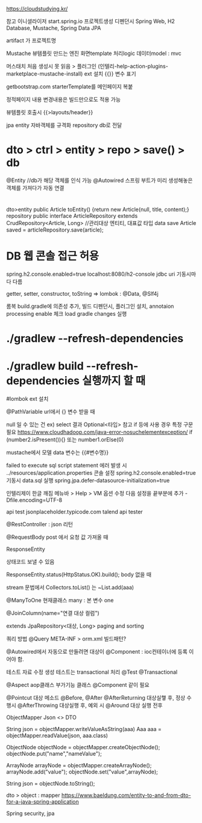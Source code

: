 https://cloudstudying.kr/

참고 이니셜라이저
start.spring.io
	프로젝트생성 디펜던시 Spring Web, H2 Database, Mustache, Spring Data JPA

artifact 가 프로젝트명

Mustache 뷰템플릿 만드는 엔진
화면template 처리logic 데이터model : mvc

머스태치 처음 생성시 못 읽음 > 플러그인 (인텔리-help-action-plugins-marketplace-mustache-install)
	ext 설치
	{{}} 변수 표기

getbootstrap.com
	starterTemplate를 메인페이지 복붙

정적페이지 내용 변경내용은 빌드만으로도 적용 가능

뷰템플릿 호출시 {{>layouts/header}}

jpa
	entity 자바객체를 규격화
	repository db로 전달
# dto > ctrl > entity > repo > save() > db

@Entity //db가 해당 객체를 인식 가능
@Autowired 스프링 부트가 미리 생성해놓은 객체를 가져다가 자동 연결

#
dto>entity
public Article toEntity() {return new Article(null, title, content);}
repository
public interface ArticleRepository extends CrudRepository<Article, Long> //관리대상 엔티티, 대표값 타입
data save
Article saved = articleRepository.save(article);

# DB 웹 콘솔 접근 허용
spring.h2.console.enabled=true
localhost:8080/h2-console
	jdbc uri 기동시마다 다름

getter, setter, constructor, toString =>
	lombok : @Data, @Slf4j

롬복
build.gradle에 의존성 추가, 빌드 디펜던시, 플러그인 설치, annotaion processing enable 체크
	load gradle changes 실행
#		./gradlew --refresh-dependencies
#		./gradlew build --refresh-dependencies 실행까지 할 때

#lombok ext 설치

@PathVariable
	 url에서 {} 변수 받을 때

null 일 수 있는 건 ex) select 결과
	Optional<타입>
	참고 if 등에 사용 경우 특정 구문필요
		https://www.cloudhadoop.com/java-error-nosuchelementexception/
			if (number2.isPresent()){}
			또는 number1.orElse(0)

mustache에서 모델 data 변수는 {{#변수명}}

failed to execute sql script statement 에러 발생 시
../resources/application.properties
콘솔 설정
  spring.h2.console.enabled=true
기동시 data.sql 실행
  spring.jpa.defer-datasource-initialization=true

인텔리제이 한글 깨짐
 메뉴바 > Help > VM 옵션 수정
다음 설정을 끝부분에 추가
-Dfile.encoding=UTF-8

api test
	jsonplaceholder.typicode.com
	talend api tester

@RestController : json 리턴

@RequestBody
	post 에서 요청 값 가져올 때

ResponseEntity<Article>
	상태코드 보낼 수 있음

ResponseEntity.status(HttpStatus.OK).build();
	body 없을 때

stream 문법에서
Collectors.toList() 는
	~List.add(aaa)

@ManyToOne
	현재클래스 many : 본 변수 one

@JoinColumn(name="연결 대상 컬럼")

extends JpaRepository<대상, Long>
	paging and sorting

쿼리 방법
	@Query
	META-INF > orm.xml
	빌드패턴?

@Autowired에서 자동으로 만들려면 대상이 @Component : ioc컨테이너에 등록 이어야 함.

테스트
자료 수정 생성 테스트는 transactional 처리
@Test
  @Transactional

@Aspect aop클래스 부가기능 클래스
	@Component 같이 필요

@Pointcut 대상 메소드
@Before, @After
@AfterReturning 대상실햏 후, 정상 수행시
@AfterThrowing 대상실행 후, 예외 시
@Around 대상 실행 전후

ObjectMapper
Json <> DTO

String json = objectMapper.writeValueAsString(aaa)
Aaa aaa = objectMapper.readValue(json, aaa.class)

ObjectNode objectNode = objectMapper.createObjectNode();
objectNode.put("name","nameValue");

ArrayNode arrayNode = objectMapper.createArrayNode();
arrayNode.add("value");
objectNode.set("value",arrayNode);

String json = objectNode.toString();

dto > object : mapper
https://www.baeldung.com/entity-to-and-from-dto-for-a-java-spring-application

Spring security, jpa